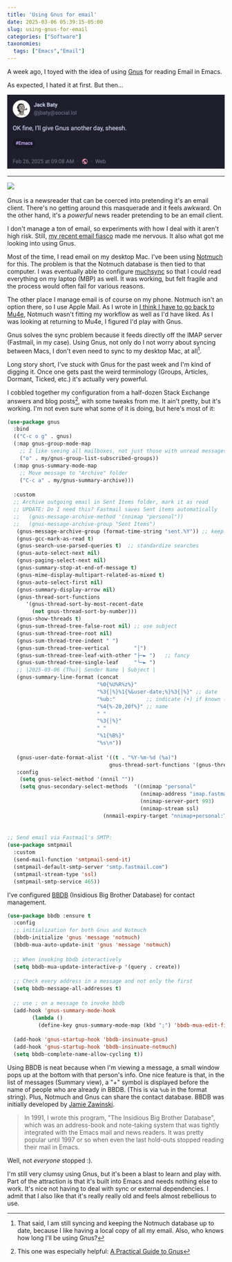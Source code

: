 ```yaml
---
title: 'Using Gnus for email'
date: 2025-03-06 05:39:15-05:00
slug: using-gnus-for-email
categories: ["Software"]
taxonomies:
  tags: ["Emacs","Email"]
---
```


A week ago, I toyed with the idea of using [Gnus](https://www.gnu.org/software/emacs/manual/html_node/gnus/index.html#SEC_Contents) for reading Email in Emacs.

As expected, I hated it at first. But then...

![](mastodon.png "")

<!--more-->

----

<img src="/img/small/gnus.png" class="small-image-right">

Gnus is a newsreader that can be coerced into pretending it's an email client. There's no getting around this masquerade and it feels awkward. On the other hand, it's a _powerful_ news reader pretending to be an email client.

I don't manage a ton of email, so experiments with how I deal with it aren't high risk. Still, [my recent email fiasco](/posts/2025/01/an-email-fiasco/) made me nervous. It also what got me looking into using Gnus. 

Most of the time, I read email on my desktop Mac. I've been using [Notmuch](http://notmuchmail.org) for this. The problem is that the Notmuch database is then tied to that computer. I was eventually able to configure [muchsync](https://www.muchsync.org) so that I could read everything on my laptop (MBP) as well. It was working, but felt fragile and the process would often fail for various reasons. 

The other place I manage email is of course on my phone. Notmuch isn't an option there, so I use Apple Mail. As I wrote in [I think I have to go back to Mu4e](/posts/2025/02/i-think-i-have-to-go-back-to-mu4e/), Notmuch wasn't fitting my workflow as well as I'd have liked. As I was looking at returning to Mu4e, I figured I'd play with Gnus. 

Gnus solves the sync problem because it feeds directly off the IMAP server (Fastmail, in my case). Using Gnus, not only do I not worry about syncing between Macs, I don't even need to sync to my desktop Mac, at all[^1].

Long story short, I've stuck with Gnus for the past week and I'm kind of digging it. Once one gets past the weird terminology (Groups, Articles, Dormant, Ticked, etc.) it's actually very powerful.

I cobbled together my configuration from a half-dozen Stack Exchange answers and blog posts[^2], with some tweaks from me. It ain't pretty, but it's working. I'm not even sure what some of it is doing, but here's most of it:

```lisp
(use-package gnus
  :bind
  (("C-c o g" . gnus)
  (:map gnus-group-mode-map
    ;; I like seeing all mailboxes, not just those with unread messages
	("o" . my/gnus-group-list-subscribed-groups))
  (:map gnus-summary-mode-map
    ;; Move message to "Archive" folder
	("C-c a" . my/gnus-summary-archive)))
 
  :custom
  ;; Archive outgoing email in Sent Items folder, mark it as read
  ;; UPDATE: Do I need this? Fastmail saves Sent items automatically
  ;;   (gnus-message-archive-method '(nnimap "personal"))
  ;;   (gnus-message-archive-group "Sent Items")
   (gnus-message-archive-group (format-time-string "sent.%Y")) ;; keep local copy
   (gnus-gcc-mark-as-read t)
   (gnus-search-use-parsed-queries t)  ;; standardize searches
   (gnus-auto-select-next nil)
   (gnus-paging-select-next nil)
   (gnus-summary-stop-at-end-of-message t)
   (gnus-mime-display-multipart-related-as-mixed t)
   (gnus-auto-select-first nil)
   (gnus-summary-display-arrow nil)
   (gnus-thread-sort-functions
      '(gnus-thread-sort-by-most-recent-date
        (not gnus-thread-sort-by-number)))
   (gnus-show-threads t)
   (gnus-sum-thread-tree-false-root nil) ;; use subject
   (gnus-sum-thread-tree-root nil)
   (gnus-sum-thread-tree-indent " ")
   (gnus-sum-thread-tree-vertical        "│")
   (gnus-sum-thread-tree-leaf-with-other "├─► ")   ;; fancy
   (gnus-sum-thread-tree-single-leaf     "╰─► ")
   ;; |2025-03-06 (Thu)| Sender Name | Subject |
   (gnus-summary-line-format (concat
                             "%0{%U%R%z%}"
                             "%3{│%}%1{%&user-date;%}%3{│%}" ;; date
                             "%ub:"          ;; indicate (+) if known (bbdb)
                             "%4{%-20,20f%}" ;; name
                             " "
                             "%3{│%}"
                             " "
                             "%1{%B%}"
                             "%s\n"))
   
   (gnus-user-date-format-alist '((t . "%Y-%m-%d (%a)")
                                 gnus-thread-sort-functions '(gnus-thread-sort-by-date)))
   :config
    (setq gnus-select-method '(nnnil ""))
    (setq gnus-secondary-select-methods  '((nnimap "personal"
	                                       (nnimap-address "imap.fastmail.com")
                                           (nnimap-server-port 993)
                                           (nnimap-stream ssl)
			                   (nnmail-expiry-target "nnimap+personal:Trash")))))


;; Send email via Fastmail's SMTP:
(use-package smtpmail
  :custom
  (send-mail-function 'smtpmail-send-it)
  (smtpmail-default-smtp-server "smtp.fastmail.com")
  (smtpmail-stream-type 'ssl)
  (smtpmail-smtp-service 465))

   ```
   
I've configured [BBDB](https://elpa.gnu.org/packages/bbdb.html) (Insidious Big Brother Database) for contact management.
   
```lisp
(use-package bbdb :ensure t
  :config
  ;; initialization for both Gnus and Notmuch
  (bbdb-initialize 'gnus 'message 'notmuch)
  (bbdb-mua-auto-update-init 'gnus 'message 'notmuch)

  ;; When invoking bbdb interactively
  (setq bbdb-mua-update-interactive-p '(query . create))

  ;; Check every address in a message and not only the first
  (setq bbdb-message-all-addresses t)

  ;; use ; on a message to invoke bbdb
  (add-hook 'gnus-summary-mode-hook
	    (lambda ()
	      (define-key gnus-summary-mode-map (kbd ";") 'bbdb-mua-edit-field)))

  (add-hook 'gnus-startup-hook 'bbdb-insinuate-gnus)
  (add-hook 'gnus-startup-hook 'bbdb-insinuate-notmuch)
  (setq bbdb-complete-name-allow-cycling t))

```

Using BBDB is neat because when I'm viewing a message, a small window pops up at the bottom with that person's info. One nice feature is that, in the list of messages (Summary view), a "+" symbol is displayed before the name of people who are already in BBDB. (This is via `%ub` in the format string). Plus, Notmuch and Gnus can share the contact database. BBDB was initially developed by [Jamie Zawinski](https://www.jwz.org/hacks/).

> In 1991, I wrote this program, "The Insidious Big Brother Database", which was an address-book and note-taking system that was tightly integrated with the Emacs mail and news readers. It was pretty popular until 1997 or so when even the last hold-outs stopped reading their mail in Emacs.

Well, not _everyone_ stopped :).

I'm still very clumsy using Gnus, but it's been a blast to learn and play with. Part of the attraction is that it's built into Emacs and needs nothing else to work. It's nice not having to deal with sync or external dependencies. I admit that I also like that it's really really old and feels almost rebellious to use.

[^1]: That said, I am still syncing and keeping the Notmuch database up to date, because I like having a local copy of all my email. Also, who knows how long I'll be using Gnus?

[^2]: This one was especially helpful: [A Practical Guide to Gnus](https://github.com/redguardtoo/mastering-emacs-in-one-year-guide/blob/master/gnus-guide-en.org)
